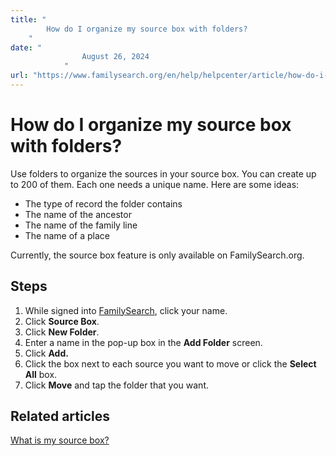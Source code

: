 ```yaml
---
title: "
        How do I organize my source box with folders?
    "
date: "
                August 26, 2024
            "
url: "https://www.familysearch.org/en/help/helpcenter/article/how-do-i-use-the-folders-in-source-box"
---
```


# How do I organize my source box with folders?

Use folders to organize the sources in your source box. You can create up to 200 of them. Each one needs a unique name. Here are some ideas:

* The type of record the folder contains
* The name of the ancestor
* The name of the family line
* The name of a place

Currently, the source box feature is only available on FamilySearch.org.

## Steps

1. While signed into [FamilySearch](http://www.familysearch.org), click your name.
2. Click **Source Box**.
3. Click **New Folder**.
4. Enter a name in the pop\-up box in the **Add Folder** screen.
5. Click **Add.**
6. Click the box next to each source you want to move or click the **Select All** box.
7. Click **Move** and tap the folder that you want.

## Related articles

[What is my source box?](https://www.familysearch.org/en/help/helpcenter/article/what-is-a-source-box)